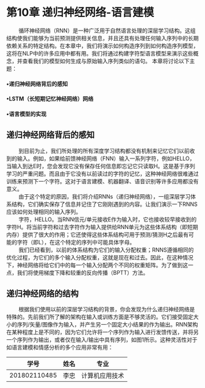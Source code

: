 # 第10章 递归神经网络-语言建模
&emsp;&emsp; 循环神经网络（RNN）是一种广泛用于自然语言处理的深层学习结构。这组 结构使我们能够为当前预测提供相关信息，并且还具有处理任何输入序列中的长期依赖关系的特定结构。在本章中，我们将演示如何构造序列到如何构造序列模型，这将在NLP中的许多应用中都有用。我们将通过构建字符型语言模型来演示这些概念，并查看我们的模型如何生成与原始输入序列类似的语句。
本章将讨论以下主题：
#### •递归神经网络背后的感知
#### •LSTM（长短期记忆神经网络）网络
#### •语言模型的实现
## 递归神经网络背后的感知
&emsp;&emsp; 到目前为止，我们所处理的所有深度学习结构都没有机制来记忆它们以前收到的输入。例如，如果给前馈神经网络（FNN）输入一系列字符，例如HELLO，当输入到达E时，您会发现它没有保存任何信息即忘记它只读取H。这是基于序列学习的严重问题。而且由于它没有以前读过的字符的记忆，这种神经网络很难通过训练来预测下一个字符。这对于语言建模、机器翻译、语音识别等许多应用都没有意义。<br>
&emsp;&emsp; 由于这个特定的原因，我们将介绍RNNs（递归神经网络），一组深层学习体系结构，它们确实保存了信息并记住了它刚刚遇到的内容。让我们演示一下RNNS应该如何处理相同的输入序列。<br>
&emsp;&emsp; 字符，HELLO。当RNN信元/单元接收E作为输入时，它也接收较早接收到的字符H。将当前字符和过去字符作为输入提供给RNN单元为这些体系结构（即短期内存）提供了很大的作用；它还使得这些体系结构可用于预测/猜测H之后最有可能的字符（即L），在这个特定的序列中可能具体字母。<br>
&emsp;&emsp; 我们已经看到，以前的体系结构为它们的输入分配权重；RNNS遵循相同的优化过程，为它们的多个输入分配权重，这就是现在和过去。因此，在这种情况下，神经网络将给它们中的每一个输入分配两个不同的权重矩阵。为了做到这一点，我们将使用梯度下降和较重的反向传播（BPTT）方法。
## 递归神经网络的结构
&emsp;&emsp; 根据我们使用以前的深层学习结构的背景，你会发现为什么递归神经网络是特殊的。先前我们所了解的架构在输入或训练方面是不够灵活的。它们接受固定大小的序列/矢量/图像作为输入，并产生另一个固定大小结果的作为输出。RNN架构在某种程度上是不同的，因为它们允许将一个序列作为输入进行发馈传送，并将另一个序列作为输出，或者仅在输入/输出中具有序列，如图1所示。这种灵活性对于如语言建模和情感分析的多个应用非常有用：
























学号|姓名|专业
-|-|-
201802110485|李忠|计算机应用技术
